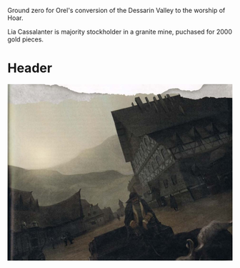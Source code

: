 <!-- TITLE: Redlarch -->
<!-- SUBTITLE: A quick summary of Red Larch -->

Ground zero for Orel's conversion of the Dessarin Valley to the worship of Hoar. 

Lia Cassalanter is majority stockholder in a granite mine, puchased for 2000 gold pieces.

# Header

![Red Larch](/uploads/red-larch.jpg "Red Larch")